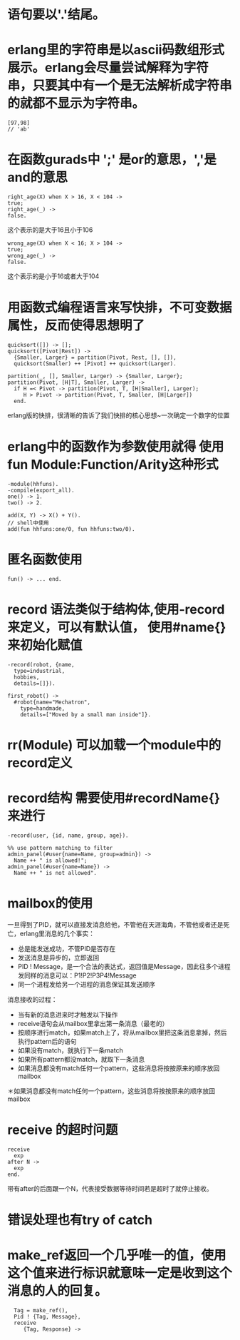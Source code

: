 # 语句要以'.'结尾。
# erlang里的字符串是以ascii码数组形式展示。erlang会尽量尝试解释为字符串，只要其中有一个是无法解析成字符串的就都不显示为字符串。
```
[97,98]
// 'ab' 
```
# 在函数gurads中 ';' 是or的意思，','是and的意思
```
right_age(X) when X > 16, X < 104 ->
true;
right_age(_) ->
false.
```
这个表示的是大于16且小于106

```
wrong_age(X) when X < 16; X > 104 ->
true;
wrong_age(_) ->
false.
```
这个表示的是小于16或者大于104

# 用函数式编程语言来写快排，不可变数据属性，反而使得思想明了
```
quicksort([]) -> [];
quicksort([Pivot|Rest]) ->
  {Smaller, Larger} = partition(Pivot, Rest, [], []),
  quicksort(Smaller) ++ [Pivot] ++ quicksort(Larger).

partition(_, [], Smaller, Larger) -> {Smaller, Larger};
partition(Pivot, [H|T], Smaller, Larger) ->
  if H =< Pivot -> partition(Pivot, T, [H|Smaller], Larger);
     H > Pivot -> partition(Pivot, T, Smaller, [H|Larger])
  end.
```
erlang版的快排，很清晰的告诉了我们快排的核心思想~一次确定一个数字的位置

# erlang中的函数作为参数使用就得 使用 fun Module:Function/Arity这种形式
```
-module(hhfuns).
-compile(export_all).
one() -> 1.
two() -> 2.

add(X, Y) -> X() + Y().
// shell中使用
add(fun hhfuns:one/0, fun hhfuns:two/0).
```

# 匿名函数使用
```
fun() -> ... end.
```

# record 语法类似于结构体,使用-record来定义，可以有默认值， 使用#name{}来初始化赋值
```
-record(robot, {name,
  type=industrial,
  hobbies,
  details=[]}).

first_robot() ->
  #robot{name="Mechatron",
    type=handmade,
    details=["Moved by a small man inside"]}.
```

# rr(Module) 可以加载一个module中的record定义

# record结构 需要使用#recordName{}来进行
```
-record(user, {id, name, group, age}).
 
%% use pattern matching to filter
admin_panel(#user{name=Name, group=admin}) ->
  Name ++ " is allowed!";
admin_panel(#user{name=Name}) ->
  Name ++ " is not allowed".
```

# mailbox的使用
一旦得到了PID，就可以直接发消息给他，不管他在天涯海角，不管他或者还是死亡，erlang里消息的几个事实：
* 总是能发送成功，不管PID是否存在
* 发送消息是异步的，立即返回
* PID ! Message，是一个合法的表达式，返回值是Message，因此往多个进程发同样的消息可以：P1!P2!P3P4!Message
* 同一个进程发给另一个进程的消息保证其发送顺序

消息接收的过程：
* 当有新的消息进来时才触发以下操作
* receive语句会从mailbox里拿出第一条消息（最老的）
* 按顺序进行match，如果match上了，将从mailbox里把这条消息拿掉，然后执行pattern后的语句
* 如果没有match，就执行下一条match
* 如果所有pattern都没match，就取下一条消息
* 如果消息都没有match任何一个pattern，这些消息将按按原来的顺序放回mailbox

＊如果消息都没有match任何一个pattern，这些消息将按按原来的顺序放回mailbox

# receive 的超时问题
```
receive
  exp
after N ->
  exp
end.
```
带有after的后面跟一个N，代表接受数据等待时间若是超时了就停止接收。

# 错误处理也有try of catch

# make_ref返回一个几乎唯一的值，使用这个值来进行标识就意味一定是收到这个消息的人的回复。

```
  Tag = make_ref(),
  Pid ! {Tag, Message},
  receive
     {Tag, Response} ->
```